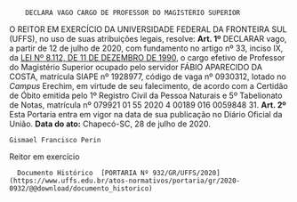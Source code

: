         DECLARA VAGO CARGO DE PROFESSOR DO MAGISTÉRIO SUPERIOR  

 O REITOR EM EXERCÍCIO DA UNIVERSIDADE FEDERAL DA FRONTEIRA SUL (UFFS), no uso de suas atribuições legais, resolve:   **Art. 1º**  DECLARAR vago, a partir de 12 de julho de 2020, com fundamento no artigo nº 33, inciso IX, da [LEI Nº 8.112, DE 11 DE DEZEMBRO DE 1990](http://www.planalto.gov.br/ccivil_03/LEIS/L8112cons.htm), o cargo efetivo de Professor do Magistério Superior ocupado pelo servidor FÁBIO APARECIDO DA COSTA, matrícula SIAPE nº 1928977, código de vaga nº 0930312, lotado no *Campus*  Erechim, em virtude de seu falecimento, de acordo com a Certidão de Óbito emitida pelo 1º Registro Civil da Pessoa Naturais e 5º Tabelionato de Notas, matrícula nº 079921 01 55 2020 4 00189 016 0059848 31.   **Art. 2º**  Esta Portaria entra em vigor na data de sua publicação no Diário Oficial da União.        **Data do ato:** Chapecó-SC, 28 de julho de 2020.   
 

    Gismael Francisco Perin   
 Reitor em exercício 

      Documento Histórico  [PORTARIA Nº 932/GR/UFFS/2020](https://www.uffs.edu.br/atos-normativos/portaria/gr/2020-0932/@@download/documento_historico)     
      
